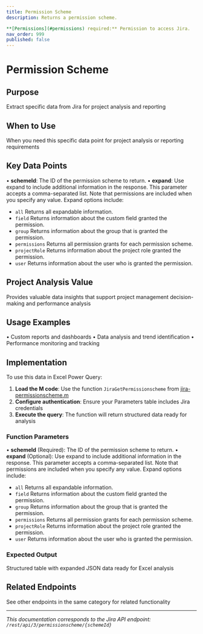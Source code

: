 ```yaml
---
title: Permission Scheme
description: Returns a permission scheme.

**[Permissions](#permissions) required:** Permission to access Jira.
nav_order: 999
published: false
---
```


# Permission Scheme

## Purpose
Extract specific data from Jira for project analysis and reporting

## When to Use
When you need this specific data point for project analysis or reporting requirements

## Key Data Points
• **schemeId**: The ID of the permission scheme to return.
• **expand**: Use expand to include additional information in the response. This parameter accepts a comma-separated list. Note that permissions are included when you specify any value. Expand options include:

 *  `all` Returns all expandable information.
 *  `field` Returns information about the custom field granted the permission.
 *  `group` Returns information about the group that is granted the permission.
 *  `permissions` Returns all permission grants for each permission scheme.
 *  `projectRole` Returns information about the project role granted the permission.
 *  `user` Returns information about the user who is granted the permission.

## Project Analysis Value
Provides valuable data insights that support project management decision-making and performance analysis

## Usage Examples
• Custom reports and dashboards
• Data analysis and trend identification
• Performance monitoring and tracking

## Implementation
To use this data in Excel Power Query:

1. **Load the M code**: Use the function `JiraGetPermissionscheme` from [jira-permissionscheme.m](../assets/jira-permissionscheme.m)
2. **Configure authentication**: Ensure your Parameters table includes Jira credentials
3. **Execute the query**: The function will return structured data ready for analysis

### Function Parameters
• **schemeId** (Required): The ID of the permission scheme to return.
• **expand** (Optional): Use expand to include additional information in the response. This parameter accepts a comma-separated list. Note that permissions are included when you specify any value. Expand options include:

 *  `all` Returns all expandable information.
 *  `field` Returns information about the custom field granted the permission.
 *  `group` Returns information about the group that is granted the permission.
 *  `permissions` Returns all permission grants for each permission scheme.
 *  `projectRole` Returns information about the project role granted the permission.
 *  `user` Returns information about the user who is granted the permission.

### Expected Output
Structured table with expanded JSON data ready for Excel analysis

## Related Endpoints
See other endpoints in the same category for related functionality

---
*This documentation corresponds to the Jira API endpoint: `/rest/api/3/permissionscheme/{schemeId}`*

